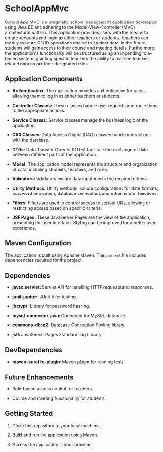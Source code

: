 # SchoolAppMvc

School App MVC is a pragmatic school management application developed using Java EE and adhering to the Model-View-Controller (MVC) architectural pattern. This application provides users with the means to create accounts and login as either teachers or students. Teachers can readily execute CRUD operations related to student data. In the future, students will gain access to their course and meeting details. Furthermore, the application's functionality will be structured using an impending role-based system, granting specific teachers the ability to oversee teacher-related data as per their designated roles.

## Application Components

- **Authentication:** The application provides authentication for users, allowing them to log in as either teachers or students.

- **Controller Classes:** These classes handle user requests and route them to the appropriate actions.

- **Service Classes:** Service classes manage the business logic of the application.

- **DAO Classes:** Data Access Object (DAO) classes handle interactions with the database.

- **DTOs:** Data Transfer Objects (DTOs) facilitate the exchange of data between different parts of the application.

- **Model:** The application model represents the structure and organization of data, including students, teachers, and roles.

- **Validators:** Validators ensure data input meets the required criteria.

- **Utility Methods:** Utility methods include configurations for date formats, password encryption, database connection, and other helpful functions.

- **Filters:** Filters are used to control access to certain URIs, allowing or restricting access based on specific criteria.

- **JSP Pages:** These JavaServer Pages are the view of the application, presenting the user interface. Styling can be improved for a better user experience.

## Maven Configuration

The application is built using Apache Maven. The `pom.xml` file includes dependencies required for the project.

<project xmlns="http://maven.apache.org/POM/4.0.0"
         xmlns:xsi="http://www.w3.org/2001/XMLSchema-instance"
         xsi:schemaLocation="http://maven.apache.org/POM/4.0.0 https://maven.apache.org/xsd/maven-4.0.0.xsd">
    <!-- Maven configuration details -->
</project>

## Dependencies

- **javax.servlet:** Servlet API for handling HTTP requests and responses.

- **junit-jupiter:** JUnit 5 for testing.

- **jbcrypt:** Library for password hashing.

- **mysql-connector-java:** Connector for MySQL database.

- **commons-dbcp2:** Database Connection Pooling library.

- **jstl:** JavaServer Pages Standard Tag Library.

## DevDependencies

- **maven-surefire-plugin:** Maven plugin for running tests.

## Future Enhancements

- Role-based access control for teachers.

- Course and meeting functionality for students.

## Getting Started

1. Clone this repository to your local machine.

2. Build and run the application using Maven.

3. Access the application in your browser.




